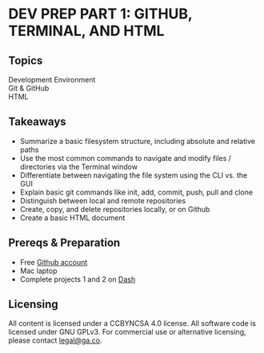 # DEV PREP PART 1: GITHUB, TERMINAL, AND HTML

## Topics

Development Environment  
Git & GitHub  
HTML

## Takeaways

- Summarize a basic filesystem structure, including absolute and relative paths
- Use the most common commands to navigate and modify files / directories via the Terminal window
- Differentiate between navigating the file system using the CLI vs. the GUI
- Explain basic git commands like init, add, commit, push, pull and clone
- Distinguish between local and remote repositories
- Create, copy, and delete repositories locally, or on Github
- Create a basic HTML document

## Prereqs & Preparation

- Free [Github account](https://github.com/join)
- Mac laptop
- Complete projects 1 and 2 on [Dash](https://dash.generalassemb.ly/)

## Licensing
All content is licensed under a CC­BY­NC­SA 4.0 license.
All software code is licensed under GNU GPLv3. For commercial use or alternative licensing, please contact legal@ga.co.